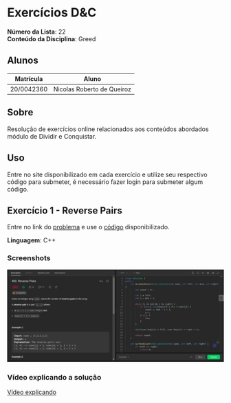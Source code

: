 # Exercícios D&C

**Número da Lista**: 22<br>
**Conteúdo da Disciplina**: Greed<br>

## Alunos

| Matrícula  | Aluno                      |
| ---------- | -------------------------- |
| 20/0042360 | Nicolas Roberto de Queiroz |

## Sobre

Resolução de exercícios online relacionados aos conteúdos abordados módulo de Dividir e Conquistar.

## Uso

Entre no site disponibilizado em cada exercício e utilize seu respectivo código para submeter, é necessário fazer login para submeter algum código.

## Exercício 1 - Reverse Pairs

Entre no link do [problema](https://leetcode.com/problems/reverse-pairs/) e use o [código](Reverse-Pairs/solve.cpp) disponibilizado.

**Linguagem**: C++<br>

### Screenshots

![Reverse Pairs](Reverse-Pairs/assets/figura1.png)

### Vídeo explicando a solução

[Vídeo explicando](Reverse-Pairs/assets/video1.mp4)
